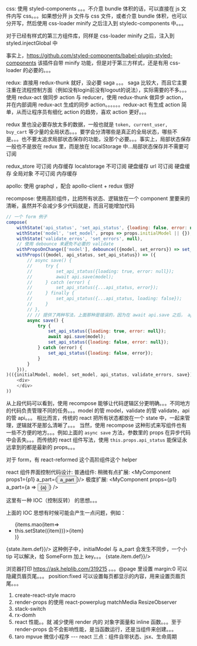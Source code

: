 css:
使用 styled-components 。。。不介意 bundle 体积的话，可以直接在 js 文件内写 css。。。如果想分开 js 文件与 css 文件，或者介意 bundle 体积，也可以分开写，然后使用 css-loader minify 之后注入到 styledc-components 中。。。

对于已经有样式的第三方组件库，同样是 css-loader minify 之后，注入到 styled.injectGlobal 中

事实上，https://github.com/styled-components/babel-plugin-styled-components 该插件自带 minify 功能，但是对于第三方样式，还是有用 css-loader 的必要的。。。



redux:
直接用 redux-thunk 就好，没必要 saga 。。。 saga 比较大，而且它主要注重在流程控制方面（例如没有login前没有logout的说法），实际需要的不多。。。
使用 redux-act 做同步 action 与 reducer，使用 redux-thunk 做异步 action，并在内部调用 redux-act 生成的同步 action。。。。。。redux-act 有生成 action 简单，从而让程序员有细化 action 的趋势，喜欢 action 更好。。。

redux 里也没必要存放太多的数据，一般也就是 `token, current_user, buy_cart` 等少量的全局状态。。。要学会分清哪些是真正的全局状态，哪些不是。。。也不要太追求局部状态保存的功能，没那个必要。。。事实上，局部状态保存一般也不是放在 redux 里，而是放在 localStorage 中...局部状态保存并不需要可订阅


redux_store 可订阅 内存缓存
localstorage 不可订阅 硬盘缓存
url 可订阅 硬盘缓存
全局对象 不可订阅 内存缓存





apollo:
使用 graphql ，配合 apollo-client + redux 很好




recompose:
使用高阶组件，比把所有状态、逻辑放在一个 component 里要来的清晰，虽然并不会减少多少代码就是，而且可能增加代码

```js
// 一个 form 例子
compose(
    withState('api_status', 'set_api_status', {loading: false, error: null}),
    withState('model', 'set_model', props => props.initialModel || {}),
    withState('validate_erros', 'set_errors', null),
    // 使用 debounce 来避免不必要的 validate
    withPropsOnChange(['model'], debounce(({model, set_errors}) => set_erros(validate(model)), 500)),
    withProps(({model, api_status, set_api_status}) => ({
        // async save() {
        //     try {
        //         set_api_status({loading: true, error: null});
        //         await api.save(model);
        //     } catch (error) {
        //         set_api_status({...api_status, error});
        //     } finally {
        //         set_api_status({...api_status, loading: false});
        //     }
        // },
        // // 提供了两种写法，上面那种是错误的，因为在 await api.save 之后， api_status 的引用就已经是旧的引用了
        async save() {
            try {
                set_api_status({loading: true, error: null});
                await api.save(model);
                set_api_status({loading: false, error: null});
            } catch (error) {
                set_api_status({loading: false, error});
            }
        }
    })),
)(({initialModel, model, set_model, api_status, validate_errors, save}) => (
    <div>
    </div>
))
```

从上段代码可以看到，使用 recompose 能够让代码逻辑区分更明确。。。不同地方的代码负责管理不同的任务。。。model 的管 model，validate 的管 validate，api 的管 api。。。
相比而言，传统的 react 把所有状态都放在一个 state 中，一起来管理，逻辑就不是那么清晰了。。。
当然，使用 recompose 这种形式来写组件也有一些不方便的地方。。。例如上面的 `async save` 方法，参数里的 props 在异步代码中会丢失。。。而传统的 react 组件写法，使用 `this.props.api_status` 能保证永远拿到的都是最新的 props。。。

对于 form，有 react-reformed 这个高阶组件这个 helper



react 组件界面控制代码设计:
普通组件:        <MyComponent props1={p1} props2={p2} />
稍微有点扩展:     <MyComponent props1={p1} a_part={<button>a_part</button>}/>
极度扩展:        <MyComponent props={p1} a_part={a => <button>{a}</button>} />

这里有一种 IOC（控制反转） 的思想。。。


上面的 IOC 思想有时候可能会产生一点问题，例如：
<ul>{items.mao(item=><li key={item.id} onClick={e=>this.setState({item})}>{item}</li>)}</ul>
<SomeForm initialModel={state.item.abc} a_part={<div>{state.item.def}</div>}/>
这种例子中，initialModel 与 a_part 会发生不同步，一个小 tip 可以解决，给 SomeForm 加上 key。。。
<SomeForm key={state.item.id} initialModel={state.item.abc} a_part={<div>{state.item.def}</div>}/>




浏览器打印 https://ask.helplib.com/319215 。。。@page 里设置 margin:0 可以隐藏页眉页尾。。。 position:fixed 可以设置每页都显示的内容，用来设置页眉页尾。。。



1. create-react-style   macro
2. render-props 的使用 react-powerplug matchMedia ResizeObserver
3. stack-switch
4. rx-domh
5. react 性能。。就 减少使用 render 内的 对象字面量和 inline 函数。。。至于 render-props 会不会影响性能，是当函数运行，还是当组件来创建。。。
6. taro mpvue 微信小程序 --- react 三点：组件自带状态、jsx、生命周期
